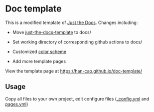 # Doc template

This is a modified template of [Just the Docs]. Changes including:

- Move [just-the-docs-template] to docs/

- Set working directory of corresponding github actions to docs/

- Customized [color scheme]

- Add more template pages


View the template page at https://han-cao.github.io/doc-template/



## Usage

Copy all files to your own project, edit configure files ([_config.yml] and [pages.yml])

[Just the Docs]: https://just-the-docs.github.io/just-the-docs/
[just-the-docs-template]: https://github.com/just-the-docs/just-the-docs-template
[color scheme]: docs/_sass/color_schemes/custom.scss
[_config.yml]: docs/_config.yml
[pages.yml]: .github/workflows/pages.yml